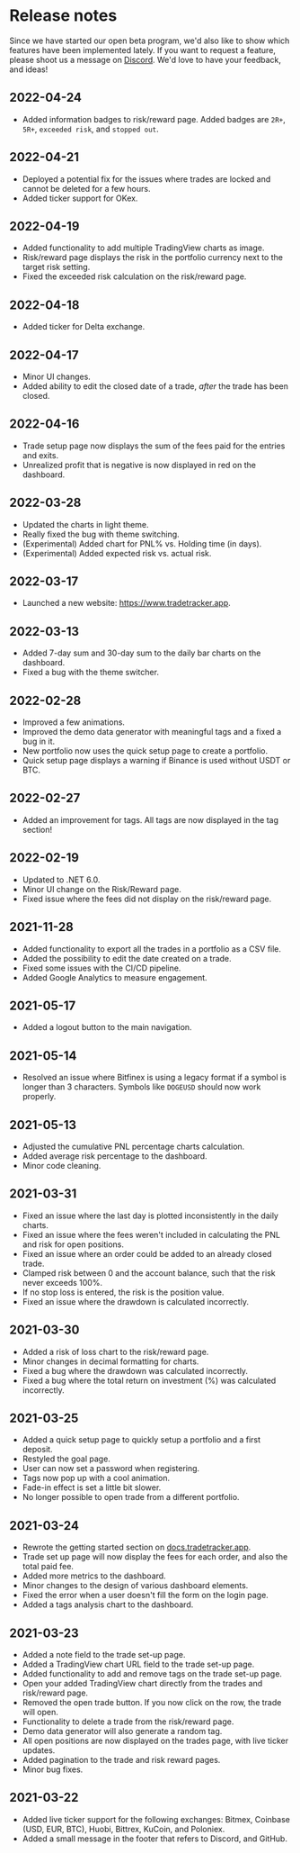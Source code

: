 # Release notes

Since we have started our open beta program, we'd also like to show which features have been implemented lately.
If you want to request a feature, please shoot us a message on [Discord](https://dddheff.r.af.d.sendibt2.com/tr/cl/UT8I96hC9DLmYRMx9QF3i1KZk4h1nKvmFtwV73SeaIsysSV477-4TAosep86UbCUB0v7GhSTMNP_1I4EqOFuoEb8T_gTV0VgOCbBlMkuz7LxK4lJbFgaW7iPPulNf2UVovjHVmlqbEdSwH_elkqdpRjcA447txiVMOqHR9W27Udoxp2IlopdD5A5giQ3FYuqJ02kk6wRhQ). We'd love to have your feedback, and ideas!

## 2022-04-24

 * Added information badges to risk/reward page. Added badges are `2R+`, `5R+`, `exceeded risk`, and `stopped out`.

## 2022-04-21

 * Deployed a potential fix for the issues where trades are locked and cannot be deleted for a few hours.
 * Added ticker support for OKex.

## 2022-04-19

 * Added functionality to add multiple TradingView charts as image.
 * Risk/reward page displays the risk in the portfolio currency next to the target risk setting.
 * Fixed the exceeded risk calculation on the risk/reward page.

## 2022-04-18

 * Added ticker for Delta exchange.

## 2022-04-17

 * Minor UI changes.
 * Added ability to edit the closed date of a trade, _after_ the trade has been closed.

## 2022-04-16

 * Trade setup page now displays the sum of the fees paid for the entries and exits.
 * Unrealized profit that is negative is now displayed in red on the dashboard.

## 2022-03-28

 * Updated the charts in light theme.
 * Really fixed the bug with theme switching.
 * (Experimental) Added chart for PNL% vs. Holding time (in days).
 * (Experimental) Added expected risk vs. actual risk.

## 2022-03-17

 * Launched a new website: https://www.tradetracker.app.

## 2022-03-13

 * Added 7-day sum and 30-day sum to the daily bar charts on the dashboard.
 * Fixed a bug with the theme switcher.

## 2022-02-28

 * Improved a few animations.
 * Improved the demo data generator with meaningful tags and a fixed a bug in it.
 * New portfolio now uses the quick setup page to create a portfolio.
 * Quick setup page displays a warning if Binance is used without USDT or BTC.

## 2022-02-27

 * Added an improvement for tags. All tags are now displayed in the tag section!

## 2022-02-19
 
  * Updated to .NET 6.0.
  * Minor UI change on the Risk/Reward page.
  * Fixed issue where the fees did not display on the risk/reward page.

## 2021-11-28

 * Added functionality to export all the trades in a portfolio as a CSV file.
 * Added the possibility to edit the date created on a trade.
 * Fixed some issues with the CI/CD pipeline.
 * Added Google Analytics to measure engagement.

## 2021-05-17

 * Added a logout button to the main navigation.

## 2021-05-14

 * Resolved an issue where Bitfinex is using a legacy format if a symbol is longer than 3 characters. Symbols like `DOGEUSD` should now work properly.

## 2021-05-13

 * Adjusted the cumulative PNL percentage charts calculation.
 * Added average risk percentage to the dashboard.
 * Minor code cleaning.

## 2021-03-31

 * Fixed an issue where the last day is plotted inconsistently in the daily charts.
 * Fixed an issue where the fees weren't included in calculating the PNL and risk for open positions.
 * Fixed an issue where an order could be added to an already closed trade.
 * Clamped risk between 0 and the account balance, such that the risk never exceeds 100%.
 * If no stop loss is entered, the risk is the position value.
 * Fixed an issue where the drawdown is calculated incorrectly.

## 2021-03-30

 * Added a risk of loss chart to the risk/reward page.
 * Minor changes in decimal formatting for charts.
 * Fixed a bug where the drawdown was calculated incorrectly.
 * Fixed a bug where the total return on investment (%) was calculated incorrectly.

## 2021-03-25

 * Added a quick setup page to quickly setup a portfolio and a first deposit.
 * Restyled the goal page.
 * User can now set a password when registering.
 * Tags now pop up with a cool animation.
 * Fade-in effect is set a little bit slower.
 * No longer possible to open trade from a different portfolio.

## 2021-03-24

 * Rewrote the getting started section on [docs.tradetracker.app](https://docs.tradetracker.app).
 * Trade set up page will now display the fees for each order, and also the total paid fee.
 * Added more metrics to the dashboard.
 * Minor changes to the design of various dashboard elements.
 * Fixed the error when a user doesn't fill the form on the login page.
 * Added a tags analysis chart to the dashboard.

## 2021-03-23

 * Added a note field to the trade set-up page.
 * Added a TradingView chart URL field to the trade set-up page.
 * Added functionality to add and remove tags on the trade set-up page.
 * Open your added TradingView chart directly from the trades and risk/reward page.
 * Removed the open trade button. If you now click on the row, the trade will open.
 * Functionality to delete a trade from the risk/reward page.
 * Demo data generator will also generate a random tag.
 * All open positions are now displayed on the trades page, with live ticker updates.
 * Added pagination to the trade and risk reward pages.
 * Minor bug fixes.

## 2021-03-22

 * Added live ticker support for the following exchanges: Bitmex, Coinbase (USD, EUR, BTC), Huobi, Bittrex, KuCoin, and Poloniex.
 * Added a small message in the footer that refers to Discord, and GitHub.


